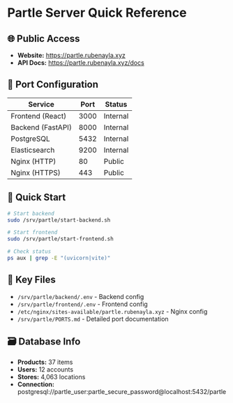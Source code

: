 # Partle Server Quick Reference

## 🌐 **Public Access**
- **Website:** https://partle.rubenayla.xyz
- **API Docs:** https://partle.rubenayla.xyz/docs

## 🔌 **Port Configuration**
| Service | Port | Status |
|---------|------|--------|
| Frontend (React) | 3000 | Internal |
| Backend (FastAPI) | 8000 | Internal |
| PostgreSQL | 5432 | Internal |
| Elasticsearch | 9200 | Internal |
| Nginx (HTTP) | 80 | Public |
| Nginx (HTTPS) | 443 | Public |

## 🚀 **Quick Start**
```bash
# Start backend
sudo /srv/partle/start-backend.sh

# Start frontend  
sudo /srv/partle/start-frontend.sh

# Check status
ps aux | grep -E "(uvicorn|vite)"
```

## 📁 **Key Files**
- `/srv/partle/backend/.env` - Backend config
- `/srv/partle/frontend/.env` - Frontend config
- `/etc/nginx/sites-available/partle.rubenayla.xyz` - Nginx config
- `/srv/partle/PORTS.md` - Detailed port documentation

## 🗃️ **Database Info**
- **Products:** 37 items
- **Users:** 12 accounts
- **Stores:** 4,063 locations
- **Connection:** postgresql://partle_user:partle_secure_password@localhost:5432/partle
